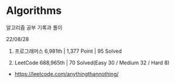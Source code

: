 # Algorithms

알고리즘 공부 기록과 풀이

22/08/28

1. 프로그래머스 6,981th | 1,377 Point | 95 Solved

2. LeetCode 688,965th | 70 Solved(Easy 30 / Medium 32 / Hard 8)

- https://leetcode.com/anythingthannothing/
